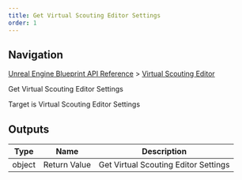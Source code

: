 ```yaml
---
title: Get Virtual Scouting Editor Settings
order: 1
---
```

## Navigation

[Unreal Engine Blueprint API Reference](https://dev.epicgames.com/documentation/en-us/unreal-engine/BlueprintAPI) > [Virtual Scouting Editor](https://dev.epicgames.com/documentation/en-us/unreal-engine/BlueprintAPI/VirtualScoutingEditor)

Get Virtual Scouting Editor Settings

Target is Virtual Scouting Editor Settings

## Outputs

| Type | Name | Description |
| --- | --- | --- |
| object | Return Value | Get Virtual Scouting Editor Settings |
